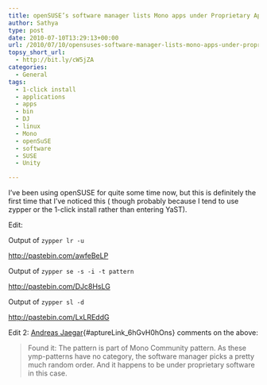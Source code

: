 ```yaml
---
title: openSUSE’s software manager lists Mono apps under Proprietary Applications Pattern
author: Sathya
type: post
date: 2010-07-10T13:29:13+00:00
url: /2010/07/10/opensuses-software-manager-lists-mono-apps-under-proprietary-applications-pattern/
topsy_short_url:
  - http://bit.ly/cW5jZA
categories:
  - General
tags:
  - 1-click install
  - applications
  - apps
  - bin
  - DJ
  - linux
  - Mono
  - openSuSE
  - software
  - SUSE
  - Unity

---
```

<img class="aligncenter size-medium wp-image-874" title="Mono Apps" src="http://sathyasays.com/wp-content/uploads/2010/07/mono-608x422.png" alt=""   srcset="https://sathyasays.com/wp-content/uploads/2010/07/mono-608x422.png 608w, https://sathyasays.com/wp-content/uploads/2010/07/mono-800x555.png 800w, https://sathyasays.com/wp-content/uploads/2010/07/mono.png 903w" sizes="(max-width: 608px) 100vw, 608px" />I&#8217;ve been using openSUSE for quite some time now, but this is definitely the first time that I&#8217;ve noticed this ( though probably because I tend to use zypper or the 1-click install rather than entering YaST).

Edit:
  
Output of `zypper lr -u`
  
<http://pastebin.com/awfeBeLP>

Output of `zypper se -s -i -t pattern`
  
<http://pastebin.com/DJc8HsLG>

Output of `zypper sl -d`
  
<http://pastebin.com/LxLREddG>

Edit 2: [Andreas Jaegar][1]{#aptureLink_6hGvH0hOns} comments on the above:

> Found it: The pattern is part of Mono Community pattern. As these ymp-patterns have no category, the software manager picks a pretty much random order. And it happens to be under proprietary software in this case.

 [1]: http://en.opensuse.org/User:A_jaeger
